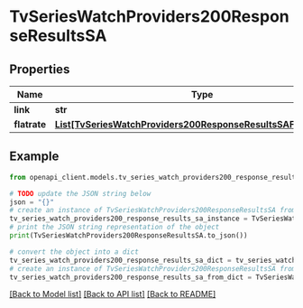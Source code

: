 # TvSeriesWatchProviders200ResponseResultsSA


## Properties

Name | Type | Description | Notes
------------ | ------------- | ------------- | -------------
**link** | **str** |  | [optional] 
**flatrate** | [**List[TvSeriesWatchProviders200ResponseResultsSAFlatrateInner]**](TvSeriesWatchProviders200ResponseResultsSAFlatrateInner.md) |  | [optional] 

## Example

```python
from openapi_client.models.tv_series_watch_providers200_response_results_sa import TvSeriesWatchProviders200ResponseResultsSA

# TODO update the JSON string below
json = "{}"
# create an instance of TvSeriesWatchProviders200ResponseResultsSA from a JSON string
tv_series_watch_providers200_response_results_sa_instance = TvSeriesWatchProviders200ResponseResultsSA.from_json(json)
# print the JSON string representation of the object
print(TvSeriesWatchProviders200ResponseResultsSA.to_json())

# convert the object into a dict
tv_series_watch_providers200_response_results_sa_dict = tv_series_watch_providers200_response_results_sa_instance.to_dict()
# create an instance of TvSeriesWatchProviders200ResponseResultsSA from a dict
tv_series_watch_providers200_response_results_sa_from_dict = TvSeriesWatchProviders200ResponseResultsSA.from_dict(tv_series_watch_providers200_response_results_sa_dict)
```
[[Back to Model list]](../README.md#documentation-for-models) [[Back to API list]](../README.md#documentation-for-api-endpoints) [[Back to README]](../README.md)


